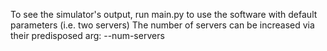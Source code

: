 To see the simulator's output, run main.py to use the software with default parameters (i.e. two servers)
The number of servers can be increased via their predisposed arg: --num-servers

